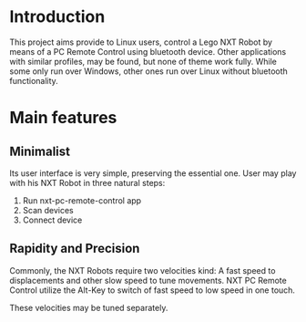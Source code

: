 # Introduction #

This project aims provide to Linux users, control a Lego NXT Robot by means of a PC Remote Control using bluetooth device.  Other applications with similar profiles, may be found, but none of theme work fully.  While some only run over Windows, other ones run over Linux without bluetooth functionality.

# Main features #

## Minimalist ##

Its user interface is very simple, preserving the essential one.  User may play with his NXT Robot in three natural steps:
  1. Run nxt-pc-remote-control app
  1. Scan devices
  1. Connect device

## Rapidity and Precision ##

Commonly, the NXT Robots require two velocities kind: A fast speed to displacements and other slow speed to tune movements.  NXT PC Remote Control utilize the Alt-Key to switch of fast speed to low speed in one touch.

These velocities may be tuned separately.
